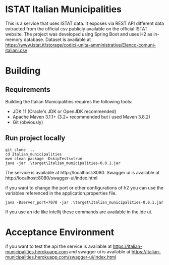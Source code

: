 # **ISTAT Italian Municipalities**

This is a service that uses ISTAT data. 
It exposes via REST API different data extracted from the 
official csv publicly available on the official ISTAT website.
The project was developed using Spring Boot and uses H2 as in-memory database.
Dataset is available at https://www.istat.it/storage/codici-unita-amministrative/Elenco-comuni-italiani.csv

# Building

## Requirements
Building the Italian Municipalities requires the following tools:

* JDK 11 (Oracle's JDK or OpenJDK recommended)
* Apache Maven 3.1.1+ (3.2+ recommended but i used Maven 3.8.2) 
* Git (obviously)

## Run project locally
```
git clone ...
cd Italian_municipalities
mvn clean package -DskipTests=true
java -jar .\target\Italian_municipalities-0.0.1.jar
```
The service is available at http://localhost:8080.
Swagger ui is available at http://localhost:8080/swagger-ui/index.html

if you want to change the port or other configurations of h2 you can use the variables referenced in the application.properties file.
```
java -Dserver_port=7070 -jar .\target\Italian_municipalities-0.0.1.jar
```
If you use an ide like intellij these commands are available in the ide ui.


# Acceptance Environment
if you want to test the api the service is available at https://italian-municipalities.herokuapp.com 
and swagger ui is available at https://italian-municipalities.herokuapp.com/swagger-ui/index.html

